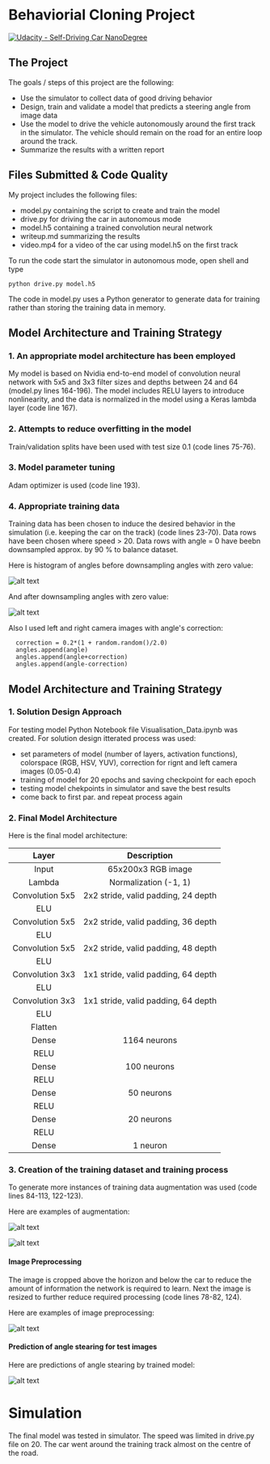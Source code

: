 # Behaviorial Cloning Project

[![Udacity - Self-Driving Car NanoDegree](https://s3.amazonaws.com/udacity-sdc/github/shield-carnd.svg)](http://www.udacity.com/drive)

The Project
---
The goals / steps of this project are the following:
* Use the simulator to collect data of good driving behavior 
* Design, train and validate a model that predicts a steering angle from image data
* Use the model to drive the vehicle autonomously around the first track in the simulator. The vehicle should remain on the road for an entire loop around the track.
* Summarize the results with a written report

[//]: # (Image References)
[image1]: ./examples/hist1.jpg
[image2]: ./examples/hist2.jpg
[image3]: ./examples/preprocess.jpg
[image4]: ./examples/augment1.jpg
[image5]: ./examples/augment2.jpg
[image6]: ./examples/predict.jpg

## Files Submitted & Code Quality

My project includes the following files:
* model.py containing the script to create and train the model
* drive.py for driving the car in autonomous mode
* model.h5 containing a trained convolution neural network
* writeup.md summarizing the results
* video.mp4 for a video of the car using model.h5 on the first track

To run the code start the simulator in autonomous mode, open shell and type

<code>python drive.py model.h5</code>

The code in model.py uses a Python generator to generate data for training rather than storing the training data in memory. 

## Model Architecture and Training Strategy

### 1. An appropriate model architecture has been employed

My model is based on Nvidia end-to-end model of convolution neural network with 5x5 and 3x3 filter sizes and depths between 24 and 64 (model.py lines 164-196). The model includes RELU layers to introduce nonlinearity, and the data is normalized in the model using a Keras lambda layer (code line 167).

### 2. Attempts to reduce overfitting in the model

Train/validation splits have been used with test size 0.1 (code lines 75-76).

### 3. Model parameter tuning

Adam optimizer is used (code line 193).

### 4. Appropriate training data

Training data has been chosen to induce the desired behavior in the simulation (i.e. keeping the car on the track) (code lines 23-70). 
Data rows have been chosen where speed > 20. Data rows with angle = 0 have beebn downsampled approx. by 90 % to balance dataset.

Here is histogram of angles before downsampling angles with zero value:

![alt text][image1]

And after downsampling angles with zero value:

![alt text][image2]

Also I used left and right camera images with angle's correction:
```
  correction = 0.2*(1 + random.random()/2.0) 
  angles.append(angle)
  angles.append(angle+correction)
  angles.append(angle-correction)
```

## Model Architecture and Training Strategy

### 1. Solution Design Approach

For testing model Python Notebook file Visualisation_Data.ipynb was created. For solution design itterated process was used:
* set parameters of model (number of layers, activation functions), colorspace (RGB, HSV, YUV), correction for rignt and left camera images (0.05-0.4)
* training of model for 20 epochs and saving checkpoint for each epoch
* testing model chekpoints in simulator and save the best results
* come back to first par. and repeat process again

### 2. Final Model Architecture

Here is the final model architecture:

| Layer         		      |     Description	        					            | 
|:---------------------:  |:---------------------------------------------:| 
| Input         		      | 65x200x3 RGB image   							            |
| Lambda        		      | Normalization (-1, 1)  							          |
| Convolution 5x5     	  | 2x2 stride, valid padding,  24 depth          |
| ELU					            |												                        |
| Convolution 5x5	        | 2x2 stride, valid padding, 36 depth         	|
| ELU					            |												                        |
| Convolution 5x5	        | 2x2 stride, valid padding, 48 depth       	  |
| ELU					            |												                        |
| Convolution 3x3	        | 1x1 stride, valid padding, 64 depth         	|
| ELU					            |												                        |
| Convolution 3x3	        | 1x1 stride, valid padding, 64 depth       	  |
| ELU					            |												                        |
| Flatten 					      |	                                              |	
| Dense           	      | 1164 neurons							                    |
| RELU					          |												                        |
| Dense           	      | 100 neurons   							                 	|
| RELU					          |												                        |
| Dense           	      | 50 neurons 							                     	|
| RELU					          |												                        |
| Dense           	      | 20 neurons   							                   	|
| RELU					          |												                        |
| Dense           	      | 1 neuron   							                   	  |

### 3. Creation of the training dataset and training process 

To generate more instances of training data augmentation was used (code lines 84-113, 122-123).

Here are examples of augmentation:

![alt text][image4]

![alt text][image5]

#### Image Preprocessing 

The image is cropped above the horizon and below the car to reduce the amount of information the network is required to learn. Next the image is resized to further reduce required processing (code lines 78-82, 124).

Here are examples of image preprocessing:

![alt text][image3]

#### Prediction of angle stearing for test images

Here are predictions of angle stearing by trained model:

![alt text][image6]

# Simulation

The final model was tested in simulator. The speed was limited in drive.py file on 20. The car went around the training track almost on the centre of the road. 
